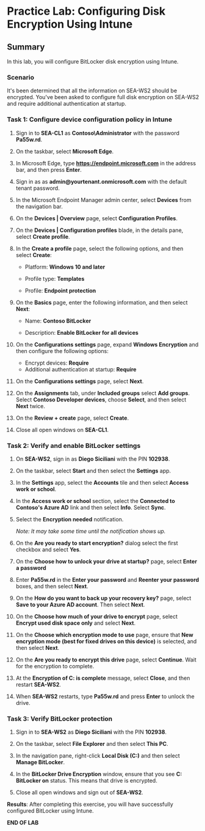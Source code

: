 # Practice Lab: Configuring Disk Encryption Using Intune

## Summary

In this lab, you will configure BitLocker disk encryption using Intune.

### Scenario

It's been determined that all the information on SEA-WS2 should be encrypted. You've been asked to configure full disk encryption on SEA-WS2 and require additional authentication at startup.

### Task 1: Configure device configuration policy in Intune

1.  Sign in to **SEA-CL1** as **Contoso\\Administrator** with the password **Pa55w.rd**. 

2.  On the taskbar, select **Microsoft Edge**.

3.  In Microsoft Edge, type **https://endpoint.microsoft.com** in the  address bar, and then press **Enter**. 

4.  Sign in as as **admin\@yourtenant.onmicrosoft.com** with the default tenant password.

5.  In the Microsoft Endpoint Manager admin center, select **Devices** from the navigation bar.

6.  On the **Devices | Overview** page, select **Configuration Profiles**.

7.  On the **Devices | Configuration profiles** blade, in the details pane, select **Create profile**.

8.  In the **Create a profile** page, select the following options, and then select **Create**:

    -   Platform: **Windows 10 and later**

    -   Profile type: **Templates**

    -   Profile: **Endpoint protection**

9.  On the **Basics** page, enter the following information, and then select **Next**:

    -   Name: **Contoso BitLocker**

    -   Description: **Enable BitLocker for all devices**

10.  On the **Configurations settings** page, expand **Windows Encryption** and then configure the following options:

     - Encrypt devices: **Require**
     - Additional authentication at startup: **Require**

11.  On the **Configurations settings** page, select **Next**.

12.  On the **Assignments** tab, under **Included groups** select **Add groups**.  Select **Contoso Developer devices**, choose **Select**, and then select **Next** twice.

13.  On the **Review + create** page, select **Create**.

14.  Close all open windows on **SEA-CL1**.

### Task 2: Verify and enable BitLocker settings

1.  On **SEA-WS2**, sign in as **Diego Siciliani** with the PIN **102938**.
    
2. On the taskbar, select **Start** and then select the **Settings** app.

3. In the **Settings** app, select the **Accounts** tile and then select **Access work or school**.

4. In the **Access work or school** section, select the **Connected to Contoso's Azure AD** link and then select **Info**. Select **Sync**.

5. Select the **Encryption needed** notification.

   _Note: It may take some time until the notification shows up._

6. On the **Are you ready to start encryption?** dialog select the first checkbox and select **Yes**.

7. On the **Choose how to unlock your drive at startup?** page, select **Enter a password**

8. Enter **Pa55w.rd** in the **Enter your password** and **Reenter your password** boxes, and then select **Next**.

9. On the **How do you want to back up your recovery key?** page, select **Save to your Azure AD account**. Then select **Next**.
   
10. On the **Choose how much of your drive to encrypt** page, select **Encrypt used disk space only** and select **Next**.
    
11. On the **Choose which encryption mode to use** page, ensure that **New encryption mode (best for fixed drives on this device)** is selected, and then select **Next**.
    
12. On the **Are you ready to encrypt this drive** page, select **Continue**. Wait for the encryption to complete.

13. At the **Encryption of C: is complete** message, select **Close**, and then restart **SEA-WS2**.

14. When **SEA-WS2** restarts, type **Pa55w.rd** and press **Enter** to unlock the drive.

### Task 3: Verify BitLocker protection

1.  Sign in to **SEA-WS2** as **Diego Siciliani** with the PIN **102938**.

2.  On the taskbar, select **File Explorer** and then select **This PC**.

3.  In the navigation pane, right-click **Local Disk (C:)** and then select **Manage BitLocker**.

4.  In the **BitLocker Drive Encryption** window, ensure that you see **C: BitLocker on** status. This means that drive is encrypted. 

5.  Close all open windows and sign out of **SEA-WS2**.

**Results**: After completing this exercise, you will have successfully configured BitLocker using Intune.

**END OF LAB**